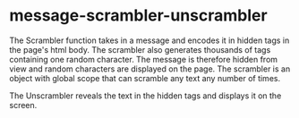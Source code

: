# message-scrambler-unscrambler

The Scrambler function takes in a message and encodes it in hidden <span> tags in the page's html body. The scrambler also generates thousands of <span> tags containing one random character. The message is therefore hidden from view and random characters are displayed on the page. The scrambler is an object with global scope that can scramble any text any number of times.

The Unscrambler reveals the text in the hidden <span> tags and displays it on the screen. 
